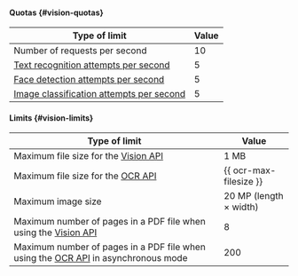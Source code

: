 #### Quotas {#vision-quotas}

| Type of limit | Value |
----- | -----
| Number of requests per second | 10 |
| [Text recognition attempts per second](../vision/concepts/ocr/index.md) | 5 |
| [Face detection attempts per second](../vision/concepts/face-detection/index.md) | 5 |
| [Image classification attempts per second](../vision/concepts/classification/index.md) | 5 |


#### Limits {#vision-limits}

| Type of limit | Value |
----- | -----
| Maximum file size for the [Vision API](../vision/vision/api-ref/index.md) | 1 MB |
| Maximum file size for the [OCR API](../vision/ocr/api-ref/index.md) | {{ ocr-max-filesize }} |
| Maximum image size | 20 MP (length × width) |
| Maximum number of pages in a PDF file when using the [Vision API](../vision/vision/api-ref/index.md) | 8 |
| Maximum number of pages in a PDF file when using the [OCR API](../vision/ocr/api-ref/index.md) in asynchronous mode | 200 |